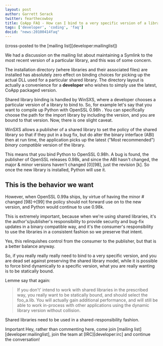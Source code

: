 ```yaml
---
layout: post
author: Garrett Serack
twitter: fearthecowboy
title: CoApp FAQ - How can I bind to a very specific version of a library?
tags: ['developer', 'coding', 'faq']
docid: "news:20100414faq"
---
```


(cross-posted to the [mailing list][developer:mailinglist])

We had a discussion on the mailing list about maintaining a Symlink to the most recent version of a particular library, and this was of some concern.

The installation directory (where libraries and their associated files) are installed has absolutely zero effect on binding choices for picking up the actual DLL used for a particular shared library.  The directory layout is actually a convenience for a **developer** who wishes to simply use the latest, CoApp packaged version.

Shared library binding is handled by WinSXS, where a developer chooses a particular version of a library to bind to. So, for example let's say that you want to compile up Python with OpenSSL 0.98h . You can specifically choose the path for the import library by including the version, and you are bound to that version. Now, there is one slight caveat.

WinSXS allows a publisher of a shared library to set the policy of the shared library so that if they put in a bug fix, but do alter the binary interface (ABI) then at run time, the application picks up the latest ("Most recommended") *binary compatible* version of the library.

This means that you bind Python to OpenSSL 0.98h. A bug is found, the publisher of OpenSSL releases 0.98k, and since the ABI hasn't changed, the major & minor versions haven't changed [0][98], just the revision [k]. So once the new library is installed, Python will use it.

## This is the behavior we want

However, when OpenSSL 0.99a ships, by virtue of having the minor # changed [98]->[99] the policy should not forward use on to the new version, and Python would continue to use 0.98k.

This is extremely important, because when we're using shared libraries, it's the author's/publisher's  responsibility to provide security and bug-fix updates in a binary compatible way, and it's the consumer's responsibility to use the libraries in a consistent fashion so we preserve that intent.

Yes, this relinquishes control from the consumer to the publisher, but that is a better balance anyway.

So, if you really really really need to bind to a very specific version, and you are dead set against preserving the shared library model, while it is possible to force bind dynamically to a specific version, what you are really wanting is to be statically bound.

Lemme say that again:

> If you don't' intend to work with shared libraries in the prescribed way, you really
> want to be statically bound, and should select the foo_a.lib. You will actually gain
> additional performance, and will still be able to work in-process with other
> applications using the dynamic library version without collision.

Shared libraries need to be used in a shared-responsibility fashion.

<span class="label important">Important</span> Hey, rather than commenting here, come join [mailing list][developer:mailinglist], join the team at [IRC][developer:irc] and continue the conversation!